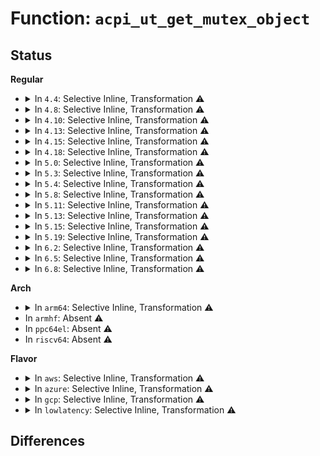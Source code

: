 # Function: <code>acpi_ut_get_mutex_object</code>

## Status
<b>Regular</b>
<ul>
<li>
<details>
<summary>In <code>4.4</code>: Selective Inline, Transformation ⚠️</summary>

**Collision:** Unique Static

**Inline:** Selective

**Transformation:** True

**Instances:**

```
In drivers/acpi/acpica/utxfmutex.c (ffffffff814aa926)
Location: drivers/acpi/acpica/utxfmutex.c:74
Inline: True
Inline callers:
  - drivers/acpi/acpica/utxfmutex.c:acpi_acquire_mutex
  - drivers/acpi/acpica/utxfmutex.c:acpi_release_mutex
Direct callers:
  - drivers/acpi/acpica/utxfmutex.c:acpi_acquire_mutex
  - drivers/acpi/acpica/utxfmutex.c:acpi_release_mutex
```
**Symbols:**

```
ffffffff814aa926-ffffffff814aa9a9: acpi_ut_get_mutex_object.part.0 (STB_LOCAL)
```
</details>
</li>
<li>
<details>
<summary>In <code>4.8</code>: Selective Inline, Transformation ⚠️</summary>

**Collision:** Unique Static

**Inline:** Selective

**Transformation:** True

**Instances:**

```
In drivers/acpi/acpica/utxfmutex.c (ffffffff814f9c85)
Location: drivers/acpi/acpica/utxfmutex.c:74
Inline: True
Inline callers:
  - drivers/acpi/acpica/utxfmutex.c:acpi_release_mutex
  - drivers/acpi/acpica/utxfmutex.c:acpi_acquire_mutex
Direct callers:
  - drivers/acpi/acpica/utxfmutex.c:acpi_release_mutex
  - drivers/acpi/acpica/utxfmutex.c:acpi_acquire_mutex
```
**Symbols:**

```
ffffffff814f9b7c-ffffffff814f9bff: acpi_ut_get_mutex_object.part.0 (STB_LOCAL)
```
</details>
</li>
<li>
<details>
<summary>In <code>4.10</code>: Selective Inline, Transformation ⚠️</summary>

**Collision:** Unique Static

**Inline:** Selective

**Transformation:** True

**Instances:**

```
In drivers/acpi/acpica/utxfmutex.c (ffffffff8151c808)
Location: drivers/acpi/acpica/utxfmutex.c:74
Inline: True
Inline callers:
  - drivers/acpi/acpica/utxfmutex.c:acpi_release_mutex
  - drivers/acpi/acpica/utxfmutex.c:acpi_acquire_mutex
Direct callers:
  - drivers/acpi/acpica/utxfmutex.c:acpi_release_mutex
  - drivers/acpi/acpica/utxfmutex.c:acpi_acquire_mutex
```
**Symbols:**

```
ffffffff8151c6ff-ffffffff8151c782: acpi_ut_get_mutex_object.part.0 (STB_LOCAL)
```
</details>
</li>
<li>
<details>
<summary>In <code>4.13</code>: Selective Inline, Transformation ⚠️</summary>

**Collision:** Unique Static

**Inline:** Selective

**Transformation:** True

**Instances:**

```
In drivers/acpi/acpica/utxfmutex.c (ffffffff8152d013)
Location: drivers/acpi/acpica/utxfmutex.c:74
Inline: True
Inline callers:
  - drivers/acpi/acpica/utxfmutex.c:acpi_release_mutex
  - drivers/acpi/acpica/utxfmutex.c:acpi_acquire_mutex
Direct callers:
  - drivers/acpi/acpica/utxfmutex.c:acpi_release_mutex
  - drivers/acpi/acpica/utxfmutex.c:acpi_acquire_mutex
```
**Symbols:**

```
ffffffff8152cf0a-ffffffff8152cf8d: acpi_ut_get_mutex_object.part.0 (STB_LOCAL)
```
</details>
</li>
<li>
<details>
<summary>In <code>4.15</code>: Selective Inline, Transformation ⚠️</summary>

**Collision:** Unique Static

**Inline:** Selective

**Transformation:** True

**Instances:**

```
In drivers/acpi/acpica/utxfmutex.c (ffffffff81587d6e)
Location: drivers/acpi/acpica/utxfmutex.c:74
Inline: True
Inline callers:
  - drivers/acpi/acpica/utxfmutex.c:acpi_release_mutex
  - drivers/acpi/acpica/utxfmutex.c:acpi_acquire_mutex
Direct callers:
  - drivers/acpi/acpica/utxfmutex.c:acpi_release_mutex
  - drivers/acpi/acpica/utxfmutex.c:acpi_acquire_mutex
```
**Symbols:**

```
ffffffff81587c65-ffffffff81587ce8: acpi_ut_get_mutex_object.part.0 (STB_LOCAL)
```
</details>
</li>
<li>
<details>
<summary>In <code>4.18</code>: Selective Inline, Transformation ⚠️</summary>

**Collision:** Unique Static

**Inline:** Selective

**Transformation:** True

**Instances:**

```
In drivers/acpi/acpica/utxfmutex.c (ffffffff815beeee)
Location: drivers/acpi/acpica/utxfmutex.c:38
Inline: True
Inline callers:
  - drivers/acpi/acpica/utxfmutex.c:acpi_release_mutex
  - drivers/acpi/acpica/utxfmutex.c:acpi_acquire_mutex
Direct callers:
  - drivers/acpi/acpica/utxfmutex.c:acpi_release_mutex
  - drivers/acpi/acpica/utxfmutex.c:acpi_acquire_mutex
```
**Symbols:**

```
ffffffff815bede2-ffffffff815bee65: acpi_ut_get_mutex_object.part.0 (STB_LOCAL)
```
</details>
</li>
<li>
<details>
<summary>In <code>5.0</code>: Selective Inline, Transformation ⚠️</summary>

**Collision:** Unique Static

**Inline:** Selective

**Transformation:** True

**Instances:**

```
In drivers/acpi/acpica/utxfmutex.c (ffffffff815d8355)
Location: drivers/acpi/acpica/utxfmutex.c:38
Inline: True
Inline callers:
  - drivers/acpi/acpica/utxfmutex.c:acpi_release_mutex
  - drivers/acpi/acpica/utxfmutex.c:acpi_acquire_mutex
Direct callers:
  - drivers/acpi/acpica/utxfmutex.c:acpi_release_mutex
  - drivers/acpi/acpica/utxfmutex.c:acpi_acquire_mutex
```
**Symbols:**

```
ffffffff815d8249-ffffffff815d82cc: acpi_ut_get_mutex_object.part.0 (STB_LOCAL)
```
</details>
</li>
<li>
<details>
<summary>In <code>5.3</code>: Selective Inline, Transformation ⚠️</summary>

**Collision:** Unique Static

**Inline:** Selective

**Transformation:** True

**Instances:**

```
In drivers/acpi/acpica/utxfmutex.c (ffffffff81609e38)
Location: drivers/acpi/acpica/utxfmutex.c:38
Inline: True
Inline callers:
  - drivers/acpi/acpica/utxfmutex.c:acpi_release_mutex
  - drivers/acpi/acpica/utxfmutex.c:acpi_acquire_mutex
Direct callers:
  - drivers/acpi/acpica/utxfmutex.c:acpi_release_mutex
  - drivers/acpi/acpica/utxfmutex.c:acpi_acquire_mutex
```
**Symbols:**

```
ffffffff81609d2a-ffffffff81609dad: acpi_ut_get_mutex_object.part.0 (STB_LOCAL)
```
</details>
</li>
<li>
<details>
<summary>In <code>5.4</code>: Selective Inline, Transformation ⚠️</summary>

**Collision:** Unique Static

**Inline:** Selective

**Transformation:** True

**Instances:**

```
In drivers/acpi/acpica/utxfmutex.c (ffffffff8162b2d9)
Location: drivers/acpi/acpica/utxfmutex.c:38
Inline: True
Inline callers:
  - drivers/acpi/acpica/utxfmutex.c:acpi_release_mutex
  - drivers/acpi/acpica/utxfmutex.c:acpi_acquire_mutex
Direct callers:
  - drivers/acpi/acpica/utxfmutex.c:acpi_release_mutex
  - drivers/acpi/acpica/utxfmutex.c:acpi_acquire_mutex
```
**Symbols:**

```
ffffffff8162b1cb-ffffffff8162b24e: acpi_ut_get_mutex_object.part.0 (STB_LOCAL)
```
</details>
</li>
<li>
<details>
<summary>In <code>5.8</code>: Selective Inline, Transformation ⚠️</summary>

**Collision:** Unique Static

**Inline:** Selective

**Transformation:** True

**Instances:**

```
In drivers/acpi/acpica/utxfmutex.c (ffffffff816d7ac0)
Location: drivers/acpi/acpica/utxfmutex.c:38
Inline: True
Inline callers:
  - drivers/acpi/acpica/utxfmutex.c:acpi_release_mutex
  - drivers/acpi/acpica/utxfmutex.c:acpi_acquire_mutex
Direct callers:
  - drivers/acpi/acpica/utxfmutex.c:acpi_release_mutex
  - drivers/acpi/acpica/utxfmutex.c:acpi_acquire_mutex
```
**Symbols:**

```
ffffffff816d79b4-ffffffff816d7a37: acpi_ut_get_mutex_object.part.0 (STB_LOCAL)
```
</details>
</li>
<li>
<details>
<summary>In <code>5.11</code>: Selective Inline, Transformation ⚠️</summary>

**Collision:** Unique Static

**Inline:** Selective

**Transformation:** True

**Instances:**

```
In drivers/acpi/acpica/utxfmutex.c (ffffffff816f5a66)
Location: drivers/acpi/acpica/utxfmutex.c:38
Inline: True
Inline callers:
  - drivers/acpi/acpica/utxfmutex.c:acpi_release_mutex
  - drivers/acpi/acpica/utxfmutex.c:acpi_acquire_mutex
Direct callers:
  - drivers/acpi/acpica/utxfmutex.c:acpi_release_mutex
  - drivers/acpi/acpica/utxfmutex.c:acpi_acquire_mutex
```
**Symbols:**

```
ffffffff816f595a-ffffffff816f59dd: acpi_ut_get_mutex_object.part.0 (STB_LOCAL)
```
</details>
</li>
<li>
<details>
<summary>In <code>5.13</code>: Selective Inline, Transformation ⚠️</summary>

**Collision:** Unique Static

**Inline:** Selective

**Transformation:** True

**Instances:**

```
In drivers/acpi/acpica/utxfmutex.c (ffffffff816d7903)
Location: drivers/acpi/acpica/utxfmutex.c:38
Inline: True
Inline callers:
  - drivers/acpi/acpica/utxfmutex.c:acpi_release_mutex
  - drivers/acpi/acpica/utxfmutex.c:acpi_acquire_mutex
Direct callers:
  - drivers/acpi/acpica/utxfmutex.c:acpi_release_mutex
  - drivers/acpi/acpica/utxfmutex.c:acpi_acquire_mutex
```
**Symbols:**

```
ffffffff816d77f7-ffffffff816d787a: acpi_ut_get_mutex_object.part.0 (STB_LOCAL)
```
</details>
</li>
<li>
<details>
<summary>In <code>5.15</code>: Selective Inline, Transformation ⚠️</summary>

**Collision:** Unique Static

**Inline:** Selective

**Transformation:** True

**Instances:**

```
In drivers/acpi/acpica/utxfmutex.c (ffffffff8174f46f)
Location: drivers/acpi/acpica/utxfmutex.c:38
Inline: True
Inline callers:
  - drivers/acpi/acpica/utxfmutex.c:acpi_release_mutex
  - drivers/acpi/acpica/utxfmutex.c:acpi_acquire_mutex
Direct callers:
  - drivers/acpi/acpica/utxfmutex.c:acpi_release_mutex
  - drivers/acpi/acpica/utxfmutex.c:acpi_acquire_mutex
```
**Symbols:**

```
ffffffff8174f363-ffffffff8174f3e6: acpi_ut_get_mutex_object.part.0 (STB_LOCAL)
```
</details>
</li>
<li>
<details>
<summary>In <code>5.19</code>: Selective Inline, Transformation ⚠️</summary>

**Collision:** Unique Static

**Inline:** Selective

**Transformation:** True

**Instances:**

```
In drivers/acpi/acpica/utxfmutex.c (ffffffff81881f4f)
Location: drivers/acpi/acpica/utxfmutex.c:38
Inline: True
Inline callers:
  - drivers/acpi/acpica/utxfmutex.c:acpi_release_mutex
  - drivers/acpi/acpica/utxfmutex.c:acpi_acquire_mutex
Direct callers:
  - drivers/acpi/acpica/utxfmutex.c:acpi_release_mutex
  - drivers/acpi/acpica/utxfmutex.c:acpi_acquire_mutex
```
**Symbols:**

```
ffffffff81881e17-ffffffff81881ea6: acpi_ut_get_mutex_object.part.0 (STB_LOCAL)
```
</details>
</li>
<li>
<details>
<summary>In <code>6.2</code>: Selective Inline, Transformation ⚠️</summary>

**Collision:** Unique Static

**Inline:** Selective

**Transformation:** True

**Instances:**

```
In drivers/acpi/acpica/utxfmutex.c (ffffffff819c6aad)
Location: drivers/acpi/acpica/utxfmutex.c:38
Inline: True
Inline callers:
  - drivers/acpi/acpica/utxfmutex.c:acpi_release_mutex
  - drivers/acpi/acpica/utxfmutex.c:acpi_acquire_mutex
Direct callers:
  - drivers/acpi/acpica/utxfmutex.c:acpi_release_mutex
  - drivers/acpi/acpica/utxfmutex.c:acpi_acquire_mutex
```
**Symbols:**

```
ffffffff819c6950-ffffffff819c69d6: acpi_ut_get_mutex_object.part.0 (STB_LOCAL)
```
</details>
</li>
<li>
<details>
<summary>In <code>6.5</code>: Selective Inline, Transformation ⚠️</summary>

**Collision:** Unique Static

**Inline:** Selective

**Transformation:** True

**Instances:**

```
In drivers/acpi/acpica/utxfmutex.c (ffffffff81a0dead)
Location: drivers/acpi/acpica/utxfmutex.c:38
Inline: True
Inline callers:
  - drivers/acpi/acpica/utxfmutex.c:acpi_release_mutex
  - drivers/acpi/acpica/utxfmutex.c:acpi_acquire_mutex
Direct callers:
  - drivers/acpi/acpica/utxfmutex.c:acpi_release_mutex
  - drivers/acpi/acpica/utxfmutex.c:acpi_acquire_mutex
```
**Symbols:**

```
ffffffff81a0dd50-ffffffff81a0ddd6: acpi_ut_get_mutex_object.part.0 (STB_LOCAL)
```
</details>
</li>
<li>
<details>
<summary>In <code>6.8</code>: Selective Inline, Transformation ⚠️</summary>

**Collision:** Unique Static

**Inline:** Selective

**Transformation:** True

**Instances:**

```
In drivers/acpi/acpica/utxfmutex.c (ffffffff81a58ead)
Location: drivers/acpi/acpica/utxfmutex.c:38
Inline: True
Inline callers:
  - drivers/acpi/acpica/utxfmutex.c:acpi_release_mutex
  - drivers/acpi/acpica/utxfmutex.c:acpi_acquire_mutex
Direct callers:
  - drivers/acpi/acpica/utxfmutex.c:acpi_release_mutex
  - drivers/acpi/acpica/utxfmutex.c:acpi_acquire_mutex
```
**Symbols:**

```
ffffffff81a58d50-ffffffff81a58dd6: acpi_ut_get_mutex_object.part.0 (STB_LOCAL)
```
</details>
</li>
</ul>
<b>Arch</b>
<ul>
<li>
<details>
<summary>In <code>arm64</code>: Selective Inline, Transformation ⚠️</summary>

**Collision:** Unique Static

**Inline:** Selective

**Transformation:** True

**Instances:**

```
In drivers/acpi/acpica/utxfmutex.c (ffff80001079faf8)
Location: drivers/acpi/acpica/utxfmutex.c:38
Inline: True
Inline callers:
  - drivers/acpi/acpica/utxfmutex.c:acpi_release_mutex
  - drivers/acpi/acpica/utxfmutex.c:acpi_acquire_mutex
Direct callers:
  - drivers/acpi/acpica/utxfmutex.c:acpi_release_mutex
  - drivers/acpi/acpica/utxfmutex.c:acpi_acquire_mutex
```
**Symbols:**

```
ffff80001079f980-ffff80001079fa34: acpi_ut_get_mutex_object.part.0 (STB_LOCAL)
```
</details>
</li>
<li>
In <code>armhf</code>: Absent ⚠️
</li>
<li>
In <code>ppc64el</code>: Absent ⚠️
</li>
<li>
In <code>riscv64</code>: Absent ⚠️
</li>
</ul>
<b>Flavor</b>
<ul>
<li>
<details>
<summary>In <code>aws</code>: Selective Inline, Transformation ⚠️</summary>

**Collision:** Unique Static

**Inline:** Selective

**Transformation:** True

**Instances:**

```
In drivers/acpi/acpica/utxfmutex.c (ffffffff816021d2)
Location: drivers/acpi/acpica/utxfmutex.c:38
Inline: True
Inline callers:
  - drivers/acpi/acpica/utxfmutex.c:acpi_release_mutex
  - drivers/acpi/acpica/utxfmutex.c:acpi_acquire_mutex
Direct callers:
  - drivers/acpi/acpica/utxfmutex.c:acpi_release_mutex
  - drivers/acpi/acpica/utxfmutex.c:acpi_acquire_mutex
```
**Symbols:**

```
ffffffff816020c4-ffffffff81602147: acpi_ut_get_mutex_object.part.0 (STB_LOCAL)
```
</details>
</li>
<li>
<details>
<summary>In <code>azure</code>: Selective Inline, Transformation ⚠️</summary>

**Collision:** Unique Static

**Inline:** Selective

**Transformation:** True

**Instances:**

```
In drivers/acpi/acpica/utxfmutex.c (ffffffff815ed688)
Location: drivers/acpi/acpica/utxfmutex.c:38
Inline: True
Inline callers:
  - drivers/acpi/acpica/utxfmutex.c:acpi_release_mutex
  - drivers/acpi/acpica/utxfmutex.c:acpi_acquire_mutex
Direct callers:
  - drivers/acpi/acpica/utxfmutex.c:acpi_release_mutex
  - drivers/acpi/acpica/utxfmutex.c:acpi_acquire_mutex
```
**Symbols:**

```
ffffffff815ed57a-ffffffff815ed5fd: acpi_ut_get_mutex_object.part.0 (STB_LOCAL)
```
</details>
</li>
<li>
<details>
<summary>In <code>gcp</code>: Selective Inline, Transformation ⚠️</summary>

**Collision:** Unique Static

**Inline:** Selective

**Transformation:** True

**Instances:**

```
In drivers/acpi/acpica/utxfmutex.c (ffffffff8161f5b9)
Location: drivers/acpi/acpica/utxfmutex.c:38
Inline: True
Inline callers:
  - drivers/acpi/acpica/utxfmutex.c:acpi_release_mutex
  - drivers/acpi/acpica/utxfmutex.c:acpi_acquire_mutex
Direct callers:
  - drivers/acpi/acpica/utxfmutex.c:acpi_release_mutex
  - drivers/acpi/acpica/utxfmutex.c:acpi_acquire_mutex
```
**Symbols:**

```
ffffffff8161f4ab-ffffffff8161f52e: acpi_ut_get_mutex_object.part.0 (STB_LOCAL)
```
</details>
</li>
<li>
<details>
<summary>In <code>lowlatency</code>: Selective Inline, Transformation ⚠️</summary>

**Collision:** Unique Static

**Inline:** Selective

**Transformation:** True

**Instances:**

```
In drivers/acpi/acpica/utxfmutex.c (ffffffff81639469)
Location: drivers/acpi/acpica/utxfmutex.c:38
Inline: True
Inline callers:
  - drivers/acpi/acpica/utxfmutex.c:acpi_release_mutex
  - drivers/acpi/acpica/utxfmutex.c:acpi_acquire_mutex
Direct callers:
  - drivers/acpi/acpica/utxfmutex.c:acpi_release_mutex
  - drivers/acpi/acpica/utxfmutex.c:acpi_acquire_mutex
```
**Symbols:**

```
ffffffff8163935b-ffffffff816393de: acpi_ut_get_mutex_object.part.0 (STB_LOCAL)
```
</details>
</li>
</ul>

## Differences
